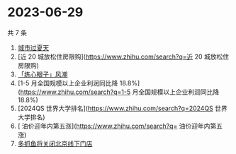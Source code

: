 # 2023-06-29

共 7 条

<!-- BEGIN -->
<!-- 最后更新时间 Thu Jun 29 2023 01:03:10 GMT+0800 (China Standard Time) -->

1. [城市过夏天](https://www.zhihu.com/search?q=城市过夏天)
1. [近 20 城放松住房限购](https://www.zhihu.com/search?q=近 20 城放松住房限购)
1. [「练心眼子」风潮](https://www.zhihu.com/search?q=「练心眼子」风潮)
1. [1-5 月全国规模以上企业利润同比降 18.8%](https://www.zhihu.com/search?q=1-5
   月全国规模以上企业利润同比降 18.8%)
1. [2024QS 世界大学排名](https://www.zhihu.com/search?q=2024QS 世界大学排名)
1. [ 油价迎年内第五涨](https://www.zhihu.com/search?q= 油价迎年内第五涨)
1. [多抓鱼将关闭北京线下门店](https://www.zhihu.com/search?q=多抓鱼将关闭北京线下门店)

<!-- END -->
